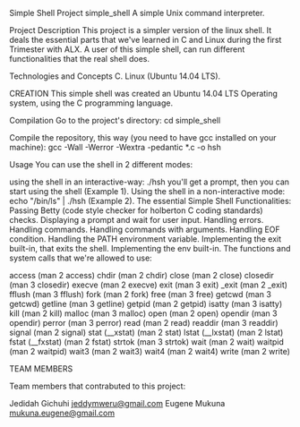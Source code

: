 Simple Shell Project
simple_shell
A simple Unix command interpreter.

Project Description
This project is a simpler version of the linux shell. It deals the essential parts that we've learned in C and Linux during the first Trimester with ALX. A user of this simple shell, can run different functionalities that the real shell does.

Technologies and Concepts
C. Linux (Ubuntu 14.04 LTS).

CREATION
This simple shell was created an Ubuntu 14.04 LTS Operating system, using the C programming language.

Compilation
Go to the project's directory: cd simple_shell

Compile the repository, this way (you need to have gcc installed on your machine): gcc -Wall -Werror -Wextra -pedantic *.c -o hsh

Usage
You can use the shell in 2 different modes:

using the shell in an interactive-way: ./hsh you'll get a prompt, then you can start using the shell (Example 1).
Using the shell in a non-interactive mode: echo "/bin/ls" | ./hsh (Example 2).
The essential Simple Shell Functionalities:
Passing Betty (code style checker for holberton C coding standards) checks.
Displaying a prompt and wait for user input.
Handling errors.
Handling commands.
Handling commands with arguments.
Handling EOF condition.
Handling the PATH environment variable.
Implementing the exit built-in, that exits the shell.
Implementing the env built-in.
The functions and system calls that we're allowed to use:

access (man 2 access)
chdir (man 2 chdir)
close (man 2 close)
closedir (man 3 closedir)
execve (man 2 execve)
exit (man 3 exit)
_exit (man 2 _exit)
fflush (man 3 fflush)
fork (man 2 fork)
free (man 3 free)
getcwd (man 3 getcwd)
getline (man 3 getline)
getpid (man 2 getpid)
isatty (man 3 isatty)
kill (man 2 kill)
malloc (man 3 malloc)
open (man 2 open)
opendir (man 3 opendir)
perror (man 3 perror)
read (man 2 read)
readdir (man 3 readdir)
signal (man 2 signal)
stat (__xstat) (man 2 stat)
lstat (__lxstat) (man 2 lstat)
fstat (__fxstat) (man 2 fstat)
strtok (man 3 strtok)
wait (man 2 wait)
waitpid (man 2 waitpid)
wait3 (man 2 wait3)
wait4 (man 2 wait4)
write (man 2 write)

TEAM MEMBERS

Team members that contrabuted to this project:

Jedidah Gichuhi <jeddymweru@gmail.com>
Eugene Mukuna <mukuna.eugene@gmail.com>

